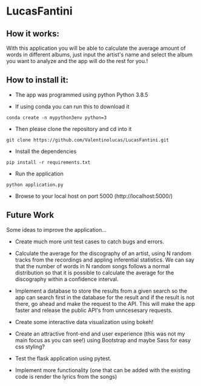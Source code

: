# LucasFantini

## How it works:
With this application you will be able to calculate the average amount of words in different albums, just input the artist's name and select the album you want to analyze and the app will do the rest for you.!

## How to install it:

* The app was programmed using python Python 3.8.5 

* If using conda you can run this to download it

`conda create -n mypython3env python=3`
* Then please clone the repository and cd into it

`git clone https://github.com/Valentinolucas/LucasFantini.git`

* Install the dependencies

`pip install -r requirements.txt`

* Run the application

`python application.py`

* Browse to your local host on port 5000 (http://localhost:5000/)

## Future Work
Some ideas to improve the application...

* Create much more unit test cases to catch bugs and errors.

* Calculate the average for the discography of an artist, using N random tracks from the recordings and appling inferential statistics. We can say that the number of words in N random songs follows a normal distribution so that it is possible to calculate the average for the discography within a confidence interval.

* Implement a database to store the results from a given search so the app can search first in the database for the result and if the result is not there, go ahead and make the request to the API. This will make the app faster and release the public API's from unncesesary requests.

* Create some interactive data visualization using bokeh!

* Create an attractive front-end and user experience (this was not my main focus as you can see!) using Bootstrap and maybe Sass for easy css styling?

* Test the flask application using pytest.

* Implement more functionality (one that can be added with the existing code is render the lyrics from the songs)



